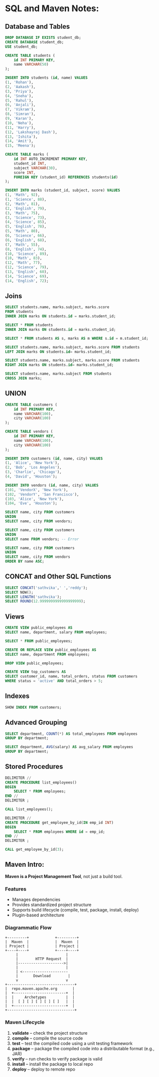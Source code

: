 
# SQL and Maven Notes:

## Database and Tables

```sql
DROP DATABASE IF EXISTS student_db;
CREATE DATABASE student_db;
USE student_db;

CREATE TABLE students (
    id INT PRIMARY KEY,
    name VARCHAR(50)
);

INSERT INTO students (id, name) VALUES
(1, 'Rohan'),
(2, 'Aakash'),
(3, 'Priya'),
(4, 'Sneha'),
(5, 'Rahul'),
(6, 'Anjali'),
(7, 'Vikram'),
(8, 'Simran'),
(9, 'Karan'),
(10, 'Neha'),
(11, 'Harry'),
(12, 'Lakshayraj Dash'),
(13, 'Ishita'),
(14, 'Amit'),
(15, 'Meena');

CREATE TABLE marks (
    id INT AUTO_INCREMENT PRIMARY KEY,
    student_id INT,
    subject VARCHAR(30),
    score INT,
    FOREIGN KEY (student_id) REFERENCES students(id)
);

INSERT INTO marks (student_id, subject, score) VALUES
(1, 'Math', 92),
(1, 'Science', 88),
(2, 'Math', 81),
(2, 'English', 79),
(3, 'Math', 75),
(3, 'Science', 73),
(4, 'Science', 85),
(5, 'English', 78),
(5, 'Math', 80),
(6, 'Science', 66),
(6, 'English', 68),
(7, 'Math', 55),
(8, 'English', 74),
(10, 'Science', 89),
(10, 'Math', 83),
(12, 'Math', 77),
(12, 'Science', 79),
(13, 'English', 60),
(14, 'Science', 69),
(14, 'English', 72);
```

## Joins

```sql
SELECT students.name, marks.subject, marks.score
FROM students
INNER JOIN marks ON students.id = marks.student_id;

SELECT * FROM students
INNER JOIN marks ON students.id = marks.student_id;

SELECT * FROM students AS s, marks AS m WHERE s.id = m.student_id;

SELECT students.name, marks.subject, marks.score FROM students
LEFT JOIN marks ON students.id= marks.student_id;

SELECT students.name, marks.subject, marks.score FROM students
RIGHT JOIN marks ON students.id= marks.student_id;

SELECT students.name, marks.subject FROM students
CROSS JOIN marks;
```

## UNION

```sql
CREATE TABLE customers (
    id INT PRIMARY KEY,
    name VARCHAR(100),
    city VARCHAR(100)
);

CREATE TABLE vendors (
    id INT PRIMARY KEY,
    name VARCHAR(100),
    city VARCHAR(100)
);

INSERT INTO customers (id, name, city) VALUES
(1, 'Alice', 'New York'),
(2, 'Bob', 'Los Angeles'),
(3, 'Charlie', 'Chicago'),
(4, 'David', 'Houston');

INSERT INTO vendors (id, name, city) VALUES
(101, 'VendorX', 'New York'),
(102, 'VendorY', 'San Francisco'),
(103, 'Alice', 'New York'),
(104, 'Eve', 'Houston');

SELECT name, city FROM customers
UNION
SELECT name, city FROM vendors;

SELECT name, city FROM customers
UNION
SELECT name FROM vendors; -- Error

SELECT name, city FROM customers
UNION
SELECT name, city FROM vendors
ORDER BY name ASC;
```

## CONCAT and Other SQL Functions

```sql
SELECT CONCAT('sathvika',' ','reddy');
SELECT NOW();
SELECT LENGTH('sathvika');
SELECT ROUND(12.9999999999999999999);
```

## Views

```sql
CREATE VIEW public_employees AS
SELECT name, department, salary FROM employees;

SELECT * FROM public_employees;

CREATE OR REPLACE VIEW public_employees AS 
SELECT name, department FROM employees;

DROP VIEW public_employees;

CREATE VIEW top_customers AS
SELECT customer_id, name, total_orders, status FROM customers
WHERE status = 'active' AND total_orders > 5;
```

## Indexes

```sql
SHOW INDEX FROM customers;
```

## Advanced Grouping

```sql
SELECT department, COUNT(*) AS total_employees FROM employees
GROUP BY department;

SELECT department, AVG(salary) AS avg_salary FROM employees
GROUP BY department;
```

## Stored Procedures

```sql
DELIMITER //
CREATE PROCEDURE list_employees()
BEGIN
    SELECT * FROM employees;
END //
DELIMITER ;

CALL list_employees();

DELIMITER //
CREATE PROCEDURE get_employee_by_id(IN emp_id INT)
BEGIN
    SELECT * FROM employees WHERE id = emp_id;
END //
DELIMITER ;

CALL get_employee_by_id(3);
```

## Maven Intro:

**Maven is a Project Management Tool**, not just a build tool.

### Features
- Manages dependencies
- Provides standardized project structure
- Supports build lifecycle (compile, test, package, install, deploy)
- Plugin-based architecture

### Diagrammatic Flow

```text
+---------+            +---------+
|  Maven  |            |  Maven  |
| Project |            | Project |
+----+----+            +----+----+
     |                      |
     |        HTTP Request  |
     |--------------------->|
     |                      |
     | <--------------------- 
     |       Download        |
     v                      v
+-------------------------------+
|  repo.maven.apache.org       |
|  +------------------------+  |
|  |     Archetypes         |  |
|  |  [ ] [ ] [ ] [ ] [ ]   |  |
|  +------------------------+  |
+-------------------------------+
```

### Maven Lifecycle

1. **validate** – check the project structure
2. **compile** – compile the source code
3. **test** – test the compiled code using a unit testing framework
4. **package** – package the compiled code into a distributable format (e.g., JAR)
5. **verify** – run checks to verify package is valid
6. **install** – install the package to local repo
7. **deploy** – deploy to remote repo

